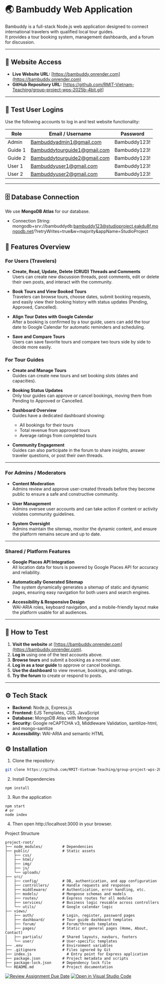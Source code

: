 # 🌏 Bambuddy Web Application

Bambuddy is a full-stack Node.js web application designed to connect international travelers with qualified local tour guides.  
It provides a tour booking system, management dashboards, and a forum for discussion.

---

## 🔗 Website Access

- **Live Website URL:** [https://bambuddy.onrender.com](https://bambuddy.onrender.com)
- **GitHub Repository URL:** [https://github.com/RMIT-Vietnam-Teaching/group-project-wps-2025b-4bit.git]

---

## 🔑 Test User Logins

Use the following accounts to log in and test website functionality:

| Role    | Email / Username             | Password     |
| ------- | ---------------------------- | ------------ |
| Admin   | Bambuddyadmin1@gmail.com     | Bambuddy123! |
| Guide 1 | Bambuddytourguide1@gmail.com | Bambuddy123! |
| Guide 2 | Bambuddytourguide2@gmail.com | Bambuddy123! |
| User 1  | Bambuddyuser1@gmail.com      | Bambuddy123! |
| User 2  | Bambuddyuser2@gmail.com      | Bambuddy123! |

---

## 🗄 Database Connection

We use **MongoDB Atlas** for our database.

- Connection String: mongodb+srv://bambuddydb:bambuddy123@studioproject.eakdu8f.mongodb.net/?retryWrites=true&w=majority&appName=StudioProject

## 📝 Features Overview

### **For Users (Travelers)**

- **Create, Read, Update, Delete (CRUD) Threads and Comments**  
  Users can create new discussion threads, post comments, edit or delete their own posts, and interact with the community.

- **Book Tours and View Booked Tours**  
  Travelers can browse tours, choose dates, submit booking requests, and easily view their booking history with status updates (Pending, Approved, Cancelled).

- **Align Tour Dates with Google Calendar**  
  After a booking is confirmed by a tour guide, users can add the tour date to Google Calendar for automatic reminders and scheduling.

- **Save and Compare Tours**  
  Users can save favorite tours and compare two tours side by side to decide more easily.

### **For Tour Guides**

- **Create and Manage Tours**  
  Guides can create new tours and set booking slots (dates and capacities).

- **Booking Status Updates**  
  Only tour guides can approve or cancel bookings, moving them from Pending to Approved or Cancelled.

- **Dashboard Overview**  
  Guides have a dedicated dashboard showing:

  - All bookings for their tours
  - Total revenue from approved tours
  - Average ratings from completed tours

- **Community Engagement**  
  Guides can also participate in the forum to share insights, answer traveler questions, or post their own threads.

---

### **For Admins / Moderators**

- **Content Moderation**  
  Admins review and approve user-created threads before they become public to ensure a safe and constructive community.

- **User Management**  
  Admins oversee user accounts and can take action if content or activity violates community guidelines.

- **System Oversight**  
  Admins maintain the sitemap, monitor the dynamic content, and ensure the platform remains secure and up to date.

---

### **Shared / Platform Features**

- **Google Places API Integration**  
  All location data for tours is powered by Google Places API for accuracy and reliability.

- **Automatically Generated Sitemap**  
  The system dynamically generates a sitemap of static and dynamic pages, ensuring easy navigation for both users and search engines.

- **Accessibility & Responsive Design**  
  WAI-ARIA roles, keyboard navigation, and a mobile-friendly layout make the platform usable for all audiences.

---

## 🧪 How to Test

1. **Visit the website** at [https://bambuddy.onrender.com](https://bambuddy.onrender.com).
2. **Log in** using one of the test accounts above.
3. **Browse tours** and submit a booking as a normal user.
4. **Log in as a tour guide** to approve or cancel bookings.
5. **Use the dashboard** to view revenue, bookings, and ratings.
6. **Try the forum** to create or respond to posts.

---

## ⚙️ Tech Stack

- **Backend:** Node.js, Express.js
- **Frontend:** EJS Templates, CSS, JavaScript
- **Database:** MongoDB Atlas with Mongoose
- **Security:** Google reCAPTCHA v3, Middleware Validation, santilize-html, and mongo-sanitize
- **Accessibility:** WAI-ARIA and semantic HTML

## ⚙️ Installation

1. Clone the repository:

```bash
git clone https://github.com/RMIT-Vietnam-Teaching/group-project-wps-2025b-4bit.git
```

2. Install Dependencies
```
npm install
```

3. Run the application
```
npm start
# or
node index
```

4. Then open http://localhost:3000 in your browser.


Project Structure
```
project-root/
├── node_modules/         # Dependencies
├── public/               # Static assets
│   ├── css/
│   ├── html/
│   ├── img/
│   ├── js/
│   └── uploads/
├── src/
│   ├── config/           # DB, authentication, and app configuration
│   ├── controllers/      # Handle requests and responses
│   ├── middleware/       # Authentication, error handling, etc.
│   ├── models/           # Mongoose schemas and models
│   ├── routes/           # Express routes for all modules
│   ├── services/         # Business logic reusable across controllers
│   └── utils/            # Google calendar logic
├── views/
│   ├── auth/             # Login, register, password pages
│   ├── dashboard/        # Tour guide dashboard templates
│   ├── forum/            # Forum/threads templates
│   ├── pages/            # Static or general pages (Home, About, Contact)
│   ├── partials/         # Shared layouts, navbars, footers
│   └── user/             # User-specific templates
├── .env                  # Environment variables
├── .gitignore            # Files ignored by Git
├── index.js                # Entry point for Express application
├── package.json          # Project metadata and scripts
├── package-lock.json     # Dependency lock file
└── README.md             # Project documentation
```


[![Review Assignment Due Date](https://classroom.github.com/assets/deadline-readme-button-22041afd0340ce965d47ae6ef1cefeee28c7c493a6346c4f15d667ab976d596c.svg)](https://classroom.github.com/a/kt7kiF6R)
[![Open in Visual Studio Code](https://classroom.github.com/assets/open-in-vscode-2e0aaae1b6195c2367325f4f02e2d04e9abb55f0b24a779b69b11b9e10269abc.svg)](https://classroom.github.com/online_ide?assignment_repo_id=19901645&assignment_repo_type=AssignmentRepo)
